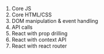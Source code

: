 1. Core JS
2. Core HTML/CSS
3. DOM manipulation & event handling
4. API calls
5. React with prop drilling
6. React with context API
7. React with react router
